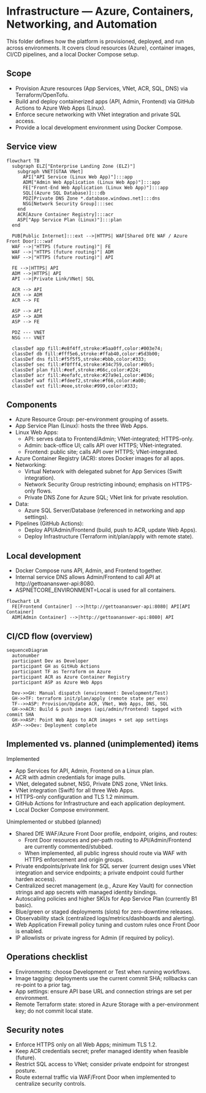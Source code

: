 # Infrastructure — Azure, Containers, Networking, and Automation

This folder defines how the platform is provisioned, deployed, and run across environments. It covers cloud resources (Azure), container images, CI/CD pipelines, and a local Docker Compose setup.

## Scope
- Provision Azure resources (App Services, VNet, ACR, SQL, DNS) via Terraform/OpenTofu.
- Build and deploy containerized apps (API, Admin, Frontend) via GitHub Actions to Azure Web Apps (Linux).
- Enforce secure networking with VNet integration and private SQL access.
- Provide a local development environment using Docker Compose.

## Service view

```mermaid
flowchart TB
  subgraph ELZ["Enterprise Landing Zone (ELZ)"]
    subgraph VNET[GTAA VNet]
      API["API Service (Linux Web App)"]:::app
      ADM["Admin Web Application (Linux Web App)"]:::app
      FE["Front-End Web Application (Linux Web App)"]:::app
      SQL[(Azure SQL Database)]:::db
      PDZ[Private DNS Zone *.database.windows.net]:::dns
      NSG[Network Security Group]:::sec
    end
    ACR[Azure Container Registry]:::acr
    ASP["App Service Plan (Linux)"]:::plan
  end

  PUB[Public Internet]:::ext -->|HTTPS| WAF[Shared DfE WAF / Azure Front Door]:::waf
  WAF -->|"HTTPS (future routing)"| FE
  WAF -->|"HTTPS (future routing)"| ADM
  WAF -->|"HTTPS (future routing)"| API

  FE -->|HTTPS| API
  ADM -->|HTTPS| API
  API -->|Private Link/VNet| SQL

  ACR --> API
  ACR --> ADM
  ACR --> FE

  ASP --> API
  ASP --> ADM
  ASP --> FE

  PDZ --- VNET
  NSG --- VNET

  classDef app fill:#e8f4ff,stroke:#5aa0ff,color:#003e74;
  classDef db fill:#fff5e6,stroke:#ffab40,color:#5d3b00;
  classDef dns fill:#f5f5f5,stroke:#bbb,color:#333;
  classDef sec fill:#f0fff4,stroke:#34c759,color:#0b5;
  classDef plan fill:#eef,stroke:#66c,color:#224;
  classDef acr fill:#eefafc,stroke:#27a9e1,color:#036;
  classDef waf fill:#fdeef2,stroke:#f66,color:#a00;
  classDef ext fill:#eee,stroke:#999,color:#333;
```


## Components

- Azure Resource Group: per-environment grouping of assets.
- App Service Plan (Linux): hosts the three Web Apps.
- Linux Web Apps:
  - API: serves data to Frontend/Admin; VNet-integrated; HTTPS-only.
  - Admin: back-office UI; calls API over HTTPS; VNet-integrated.
  - Frontend: public site; calls API over HTTPS; VNet-integrated.
- Azure Container Registry (ACR): stores Docker images for all apps.
- Networking:
  - Virtual Network with delegated subnet for App Services (Swift integration).
  - Network Security Group restricting inbound; emphasis on HTTPS-only flows.
  - Private DNS Zone for Azure SQL; VNet link for private resolution.
- Data:
  - Azure SQL Server/Database (referenced in networking and app settings).
- Pipelines (GitHub Actions):
  - Deploy API/Admin/Frontend (build, push to ACR, update Web Apps).
  - Deploy Infrastructure (Terraform init/plan/apply with remote state).

## Local development

- Docker Compose runs API, Admin, and Frontend together.
- Internal service DNS allows Admin/Frontend to call API at http://gettoananswer-api:8080.
- ASPNETCORE_ENVIRONMENT=Local is used for all containers.

```mermaid
flowchart LR
  FE[Frontend Container] -->|http://gettoananswer-api:8080| API[API Container]
  ADM[Admin Container] -->|http://gettoananswer-api:8080| API
```


## CI/CD flow (overview)

```mermaid
sequenceDiagram
  autonumber
  participant Dev as Developer
  participant GH as GitHub Actions
  participant TF as Terraform on Azure
  participant ACR as Azure Container Registry
  participant ASP as Azure Web Apps

  Dev->>GH: Manual dispatch (environment: Development/Test)
  GH->>TF: terraform init/plan/apply (remote state per env)
  TF-->>ASP: Provision/Update ACR, VNet, Web Apps, DNS, SQL
  GH->>ACR: Build & push images (api/admin/frontend) tagged with commit SHA
  GH->>ASP: Point Web Apps to ACR images + set app settings
  ASP-->>Dev: Deployment complete
```


## Implemented vs. planned (unimplemented) items

Implemented
- App Services for API, Admin, Frontend on a Linux plan.
- ACR with admin credentials for image pulls.
- VNet, delegated subnet, NSG, Private DNS zone, VNet links.
- VNet integration (Swift) for all three Web Apps.
- HTTPS-only configuration and TLS 1.2 minimum.
- GitHub Actions for Infrastructure and each application deployment.
- Local Docker Compose environment.

Unimplemented or stubbed (planned)
- Shared DfE WAF/Azure Front Door profile, endpoint, origins, and routes:
  - Front Door resources and per-path routing to API/Admin/Frontend are currently commented/stubbed.
  - When implemented, all public ingress should route via WAF with HTTPS enforcement and origin groups.
- Private endpoints/private link for SQL server (current design uses VNet integration and service endpoints; a private endpoint could further harden access).
- Centralized secret management (e.g., Azure Key Vault) for connection strings and app secrets with managed identity bindings.
- Autoscaling policies and higher SKUs for App Service Plan (currently B1 basic).
- Blue/green or staged deployments (slots) for zero-downtime releases.
- Observability stack (centralized logs/metrics/dashboards and alerting).
- Web Application Firewall policy tuning and custom rules once Front Door is enabled.
- IP allowlists or private ingress for Admin (if required by policy).

## Operations checklist

- Environments: choose Development or Test when running workflows.
- Image tagging: deployments use the current commit SHA; rollbacks can re-point to a prior tag.
- App settings: ensure API base URL and connection strings are set per environment.
- Remote Terraform state: stored in Azure Storage with a per-environment key; do not commit local state.

## Security notes

- Enforce HTTPS only on all Web Apps; minimum TLS 1.2.
- Keep ACR credentials secret; prefer managed identity when feasible (future).
- Restrict SQL access to VNet; consider private endpoint for strongest posture.
- Route external traffic via WAF/Front Door when implemented to centralize security controls.